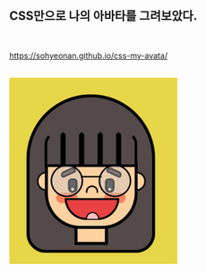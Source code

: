 ## CSS만으로 나의 아바타를 그려보았다.<br>
<br>

https://sohyeonan.github.io/css-my-avata/

<br>

<img width="300px" src="https://github.com/sohyeonAn/css-my-avata/blob/master/avata.JPG" alt="아바타">
